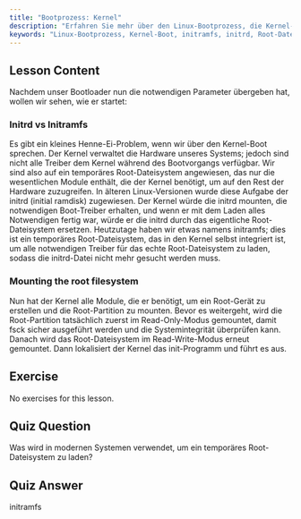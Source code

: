 ```yaml
---
title: "Bootprozess: Kernel"
description: "Erfahren Sie mehr über den Linux-Bootprozess, die Kernel-Initialisierung und die Rolle von initramfs. Verstehen Sie, wie der Kernel das Root-Dateisystem mountet. Leitfaden zum Linux-Bootprozess."
keywords: "Linux-Bootprozess, Kernel-Boot, initramfs, initrd, Root-Dateisystem, Linux-Tutorial, Linux für Anfänger, Linux-Leitfaden"
---
```


## Lesson Content

Nachdem unser Bootloader nun die notwendigen Parameter übergeben hat, wollen wir sehen, wie er startet:

### Initrd vs Initramfs

Es gibt ein kleines Henne-Ei-Problem, wenn wir über den Kernel-Boot sprechen. Der Kernel verwaltet die Hardware unseres Systems; jedoch sind nicht alle Treiber dem Kernel während des Bootvorgangs verfügbar. Wir sind also auf ein temporäres Root-Dateisystem angewiesen, das nur die wesentlichen Module enthält, die der Kernel benötigt, um auf den Rest der Hardware zuzugreifen. In älteren Linux-Versionen wurde diese Aufgabe der initrd (initial ramdisk) zugewiesen. Der Kernel würde die initrd mounten, die notwendigen Boot-Treiber erhalten, und wenn er mit dem Laden alles Notwendigen fertig war, würde er die initrd durch das eigentliche Root-Dateisystem ersetzen. Heutzutage haben wir etwas namens initramfs; dies ist ein temporäres Root-Dateisystem, das in den Kernel selbst integriert ist, um alle notwendigen Treiber für das echte Root-Dateisystem zu laden, sodass die initrd-Datei nicht mehr gesucht werden muss.

### Mounting the root filesystem

Nun hat der Kernel alle Module, die er benötigt, um ein Root-Gerät zu erstellen und die Root-Partition zu mounten. Bevor es weitergeht, wird die Root-Partition tatsächlich zuerst im Read-Only-Modus gemountet, damit fsck sicher ausgeführt werden und die Systemintegrität überprüfen kann. Danach wird das Root-Dateisystem im Read-Write-Modus erneut gemountet. Dann lokalisiert der Kernel das init-Programm und führt es aus.

## Exercise

No exercises for this lesson.

## Quiz Question

Was wird in modernen Systemen verwendet, um ein temporäres Root-Dateisystem zu laden?

## Quiz Answer

initramfs
